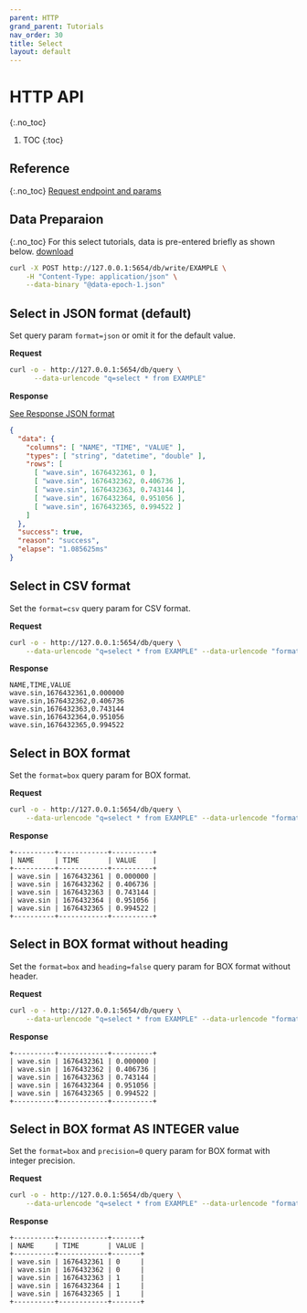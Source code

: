 ```yaml
---
parent: HTTP
grand_parent: Tutorials
nav_order: 30
title: Select
layout: default
---
```


# HTTP API
{:.no_toc}

1. TOC
{:toc}

## Reference
{:.no_toc}
[Request endpoint and params](/docs/api-http/query#get)

## Data Preparaion
{:.no_toc}
For this select tutorials, data is pre-entered briefly as shown below.
[download](https://neo.machbase.com/assets/example/data-epoch-1.json)
```sh
curl -X POST http://127.0.0.1:5654/db/write/EXAMPLE \
    -H "Content-Type: application/json" \
    --data-binary "@data-epoch-1.json"
```

## Select in JSON format (default)

Set query param `format=json` or omit it for the default value.

**Request**
```sh
curl -o - http://127.0.0.1:5654/db/query \
      --data-urlencode "q=select * from EXAMPLE"
```
**Response**

[See Response JSON format](/docs/api-http/query#get)

```json
{
  "data": {
    "columns": [ "NAME", "TIME", "VALUE" ],
    "types": [ "string", "datetime", "double" ],
    "rows": [
      [ "wave.sin", 1676432361, 0 ],
      [ "wave.sin", 1676432362, 0.406736 ],
      [ "wave.sin", 1676432363, 0.743144 ],
      [ "wave.sin", 1676432364, 0.951056 ],
      [ "wave.sin", 1676432365, 0.994522 ]
    ]
  },
  "success": true,
  "reason": "success",
  "elapse": "1.085625ms"
}
```

## Select in CSV format

Set the `format=csv` query param for CSV format.

**Request**
```sh
curl -o - http://127.0.0.1:5654/db/query \
    --data-urlencode "q=select * from EXAMPLE" --data-urlencode "format=csv"
```
**Response**
```
NAME,TIME,VALUE
wave.sin,1676432361,0.000000
wave.sin,1676432362,0.406736
wave.sin,1676432363,0.743144
wave.sin,1676432364,0.951056
wave.sin,1676432365,0.994522
```


## Select in BOX format

Set the `format=box` query param for BOX format.

**Request**
```sh
curl -o - http://127.0.0.1:5654/db/query \
    --data-urlencode "q=select * from EXAMPLE" --data-urlencode "format=box"
```
**Response**
```
+----------+------------+----------+
| NAME     | TIME       | VALUE    |
+----------+------------+----------+
| wave.sin | 1676432361 | 0.000000 |
| wave.sin | 1676432362 | 0.406736 |
| wave.sin | 1676432363 | 0.743144 |
| wave.sin | 1676432364 | 0.951056 |
| wave.sin | 1676432365 | 0.994522 |
+----------+------------+----------+
```


## Select in BOX format without heading

Set the `format=box` and `heading=false` query param for BOX format without header.

**Request**
```sh
curl -o - http://127.0.0.1:5654/db/query \
    --data-urlencode "q=select * from EXAMPLE" --data-urlencode "format=box"  --data-urlencode "heading=false"
```
**Response**
```
+----------+------------+----------+
| wave.sin | 1676432361 | 0.000000 |
| wave.sin | 1676432362 | 0.406736 |
| wave.sin | 1676432363 | 0.743144 |
| wave.sin | 1676432364 | 0.951056 |
| wave.sin | 1676432365 | 0.994522 |
+----------+------------+----------+
```



## Select in BOX format AS INTEGER value

Set the `format=box` and `precision=0` query param for BOX format with integer precision.

**Request**
```sh
curl -o - http://127.0.0.1:5654/db/query \
    --data-urlencode "q=select * from EXAMPLE" --data-urlencode "format=box"  --data-urlencode "precision=0"
```
**Response**
```
+----------+------------+-------+
| NAME     | TIME       | VALUE |
+----------+------------+-------+
| wave.sin | 1676432361 | 0     |
| wave.sin | 1676432362 | 0     |
| wave.sin | 1676432363 | 1     |
| wave.sin | 1676432364 | 1     |
| wave.sin | 1676432365 | 1     |
+----------+------------+-------+
```
